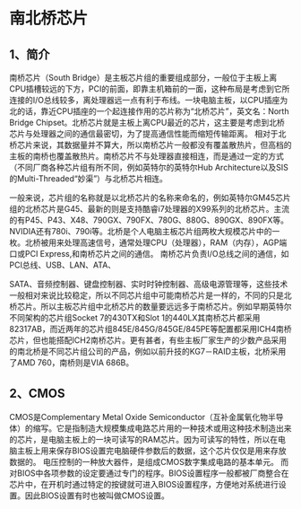 # 南北桥芯片

## 1、简介
南桥芯片（South Bridge）是主板芯片组的重要组成部分，一般位于主板上离CPU插槽较远的下方，PCI的前面，即靠主机箱前的一面，这种布局是考虑到它所连接的I/O总线较多，离处理器远一点有利于布线。一块电脑主板，以CPU插座为北的话，靠近CPU插座的一个起连接作用的芯片称为“北桥芯片”，英文名：North Bridge Chipset。北桥芯片就是主板上离CPU最近的芯片，这主要是考虑到北桥芯片与处理器之间的通信最密切，为了提高通信性能而缩短传输距离。
相对于北桥芯片来说，其数据量并不算大，所以南桥芯片一般都没有覆盖散热片，但高档的主板的南桥也覆盖散热片。南桥芯片不与处理器直接相连，而是通过一定的方式（不同厂商各种芯片组有所不同，例如英特尔的英特尔Hub Architecture以及SIS的Multi-Threaded“妙渠”）与北桥芯片相连。

一般来说，芯片组的名称就是以北桥芯片的名称来命名的，例如英特尔GM45芯片组的北桥芯片是G45、最新的则是支持酷睿i7处理器的X99系列的北桥芯片。主流的有P45、P43、X48、790GX、790FX、780G、880G、890GX、890FX等。NVIDIA还有780i、790i等。北桥是个人电脑主板芯片组两枚大规模芯片中的一枚。北桥被用来处理高速信号，通常处理CPU（处理器），RAM（内存），AGP端口或PCI Express,和南桥芯片之间的通信。
南桥芯片负责I/O总线之间的通信，如PCI总线、USB、LAN、ATA、

SATA、音频控制器、键盘控制器、实时时钟控制器、高级电源管理等，这些技术一般相对来说比较稳定，所以不同芯片组中可能南桥芯片是一样的，不同的只是北桥芯片。所以主板芯片组中北桥芯片的数量要远远多于南桥芯片。例如早期英特尔不同架构的芯片组Socket 7的430TX和Slot 1的440LX其南桥芯片都采用82317AB，而近两年的芯片组845E/845G/845GE/845PE等配置都采用ICH4南桥芯片，但也能搭配ICH2南桥芯片。更有甚者，有些主板厂家生产的少数产品采用的南北桥是不同芯片组公司的产品，例如以前升技的KG7－RAID主板，北桥采用了AMD 760，南桥则是VIA 686B。

## 2、CMOS
CMOS是Complementary Metal Oxide Semiconductor（互补金属氧化物半导体）的缩写。它是指制造大规模集成电路芯片用的一种技术或用这种技术制造出来的芯片，是电脑主板上的一块可读写的RAM芯片。因为可读写的特性，所以在电脑主板上用来保存BIOS设置完电脑硬件参数后的数据，这个芯片仅仅是用来存放数据的。
电压控制的一种放大器件，是组成CMOS数字集成电路的基本单元。
而对BIOS中各项参数的设定要通过专门的程序。BIOS设置程序一般都被厂商整合在芯片中，在开机时通过特定的按键就可进入BIOS设置程序，方便地对系统进行设置。因此BIOS设置有时也被叫做CMOS设置。












